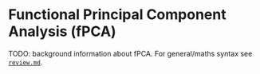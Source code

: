 # Functional Principal Component Analysis (fPCA)

TODO: background information about fPCA. For general/maths syntax see [`review.md`](review.md).